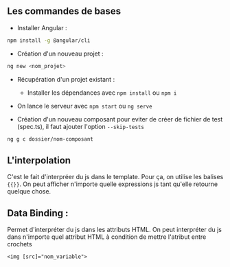 ## Les commandes de bases

- Installer Angular : 

```bash
npm install -g @angular/cli
```

- Création d'un nouveau projet :

```bash
ng new <nom_projet>
```

- Récupération d'un projet existant :
    - Installer les dépendances avec `npm install` ou `npm i`

- On lance le serveur avec `npm start` ou `ng serve`

- Création d'un nouveau composant
 pour eviter de créer de fichier de test (spec.ts), il faut ajouter l'option `--skip-tests`
```bash
ng g c dossier/nom-composant
```

## L'interpolation

C'est le fait d'interpréer du js dans le template. Pour ça, on utilise les balises `{{}}`. 
On peut afficher n'importe quelle expressions js tant qu'elle retourne quelque chose.

## Data Binding :

Permet d'interpréter du js dans les attributs HTML. On peut interpréter du js dans n'importe quel attribut HTML à condition de mettre l'atribut entre crochets

```angular2html
<img [src]="nom_variable">
```